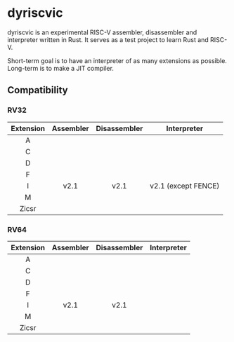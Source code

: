 # dyriscvic

dyriscvic is an experimental RISC-V assembler, disassembler and interpreter written in Rust. It serves as a test project to learn Rust and RISC-V.

Short-term goal is to have an interpreter of as many extensions as possible. Long-term is to make a JIT compiler.

## Compatibility

### RV32

| Extension | Assembler | Disassembler |     Interpreter     |
| :-------: | :-------: | :----------: | :-----------------: |
|     A     |           |              |                     |
|     C     |           |              |                     |
|     D     |           |              |                     |
|     F     |           |              |                     |
|     I     |   v2.1    |     v2.1     | v2.1 (except FENCE) |
|     M     |           |              |                     |
|   Zicsr   |           |              |                     |

### RV64

| Extension | Assembler | Disassembler | Interpreter |
| :-------: | :-------: | :----------: | :---------: |
|     A     |           |              |             |
|     C     |           |              |             |
|     D     |           |              |             |
|     F     |           |              |             |
|     I     |   v2.1    |     v2.1     |             |
|     M     |           |              |             |
|   Zicsr   |           |              |             |

